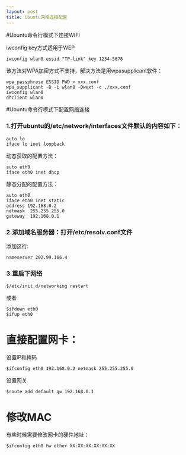 ```yaml
---
layout: post
title: Ubuntu网络连接配置
---
```


#Ubuntu命令行模式下连接WIFI

iwconfig key方式适用于WEP

	iwconfig wlan0 essid "TP-link" key 1234-5678

该方法对WPA加密方式不支持，解决方法是用wpasupplicant软件：

	wpa_passphrase ESSID PWD > xxx.conf
	wpa_supplicant -B -i wlan0 -Dwext -c ./xxx.conf
	iwconfig wlan0
	dhclient wlan0

#Ubuntu命令行模式下配置网络连接

### 1.打开ubuntu的/etc/network/interfaces文件默认的内容如下：

	auto lo
	iface lo inet loopback

动态获取的配置方法：

	auto eth0
	iface eth0 inet dhcp
静态分配的配置方法：

	auto eth0
	iface eth0 inet static
	address 192.168.0.2
	netmask  255.255.255.0
	gateway  192.168.0.1

### 2.添加域名服务器：打开/etc/resolv.conf文件

添加这行:

	nameserver 202.99.166.4
 
### 3.重启下网络

	$/etc/init.d/networking restart

或者

	$ifdown eth0
	$ifup eth0

# 直接配置网卡：

设置IP和掩码

	$ifconfig eth0 192.168.0.2 netmask 255.255.255.0

设置网关

	$route add default gw 192.168.0.1

# 修改MAC

有些时候需要修改网卡的硬件地址：

	$ifconfig eth0 hw ether XX:XX:XX:XX:XX:XX